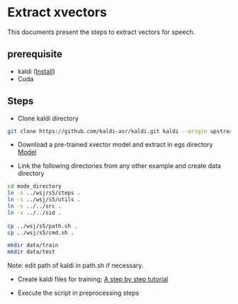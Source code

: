# Extract xvectors 
This documents present the steps to extract vectors for speech.

## prerequisite

* kaldi ([Install](https://www.eleanorchodroff.com/tutorial/kaldi/installation.html))
* Cuda

## Steps

* Clone kaldi directory
```bash
git clone https://github.com/kaldi-asr/kaldi.git kaldi --origin upstream
```

* Download a pre-trained xvector model and extract in egs directory [Model](https://kaldi-asr.org/models/m3)

* Link the following directories from any other example and create data directory
```bash
cd mode_directory
ln -s ../wsj/s5/steps .
ln -s ../wsj/s5/utils .
ln -s ../../src .
ln -s ../../sid .
                    
cp ../wsj/s5/path.sh .
cp ../wsj/s5/cmd.sh .

mkdir data/train
mkdir data/test
```
Note: edit path of kaldi in path.sh if necessary.

* Create kaldi files for training; [A step by step tutorial](https://www.eleanorchodroff.com/tutorial/kaldi/training-acoustic-models.html#create-files-for-datatrain)

* Execute the script in preprocessing steps
